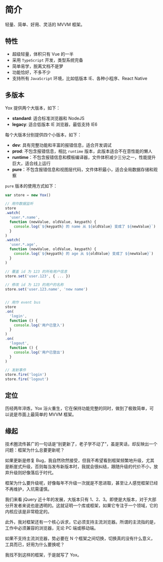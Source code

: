 # 简介

轻量、简单、好用、灵活的 MVVM 框架。

## 特性

* 超级轻量，体积只有 Vue 的一半
* 采用 `TypeScript` 开发，类型系统完备
* 简单易学，脱离文档不是梦
* 功能恰好，不多不少
* 支持所有 `JavaScript` 环境，比如低版本 IE、各种小程序、React Native

## 多版本

Yox 提供两个大版本，如下：

* **standard**: 适合标准浏览器和 NodeJS
* **legacy**: 适合低版本 IE 浏览器，最低支持 IE6

每个大版本分别提供四个小版本，如下：

* **dev**: 具有完整功能和丰富的报错信息，适合开发调试
* **prod**: 不包含报错信息，相比 `runtime` 版本，此版本适合不在意性能的懒人
* **runtime**：不包含报错信息和模板编译器，文件体积减少三分之一，性能提升巨大，适合线上运行
* **pure**：不包含报错信息和视图层代码，文件体积最小，适合全局数据存储和观察

`pure` 版本的使用方式如下：

```js
var store = new Yox()

// 用作数据监听
store
.watch(
  'user.*.name',
  function (newValue, oldValue, keypath) {
    console.log(`${keypath} 的 name 从 ${oldValue} 变成了 ${newValue}`)
  }
)
.watch(
  'user.*.age',
  function (newValue, oldValue, keypath) {
    console.log(`${keypath} 的 age 从 ${oldValue} 变成了 ${newValue}`)
  }
)

// 覆盖 id 为 123 的所有用户信息
store.set('user.123', { ... })

// 修改 id 为 123 的用户的名称
store.set('user.123.name', 'new name')


// 用作 event bus
store
.on(
  'login',
  function () {
    console.log('用户已登入')
  }
)
.on(
  'logout',
  function () {
    console.log('用户已登出')
  }
)

// 发射事件
store.fire('login')
store.fire('logout')
```

## 定位

历经两年淬炼，Yox 浴火重生，它在保持功能完整的同时，做到了极致简单，可以说是市面上最简单的 MVVM 框架。

## 缘起

技术圈流传甚广的一句话是“别更新了，老子学不动了”，虽是笑话，却反映出一个问题：框架为什么总要更新呢？

如果更新是修复 Bug，我自然欣然接受，但我不希望看到框架频繁地升级，尤其是断崖式升级，否则每当发布新版本时，我就会很纠结，跟随升级的代价不小，放弃升级则好像落后于时代。

框架为什么要升级呢，好像每年不升级一次就是不思进取，甚至让人感觉框架已经不再维护，入坑需谨慎。

我们来看 jQuery 近十年的发展，大版本只有 1、2、3。即使是大版本，对于大部分开发者来说也是透明的。这就证明一个库或框架，如果它专注于一个领域，它的内核应该是非常稳定的。

此外，我对框架还有一个核心诉求，它必须支持主流浏览器。所谓的主流指的是，工作中必须兼容的浏览器，无论 PC 端或移动端。

如果不支持主流浏览器，势必要在 N 个框架之间切换，切换真的没有什么意义，工具而已，好用为什么要换呢？

我找不到这样的框架，于是就写了 Yox。
